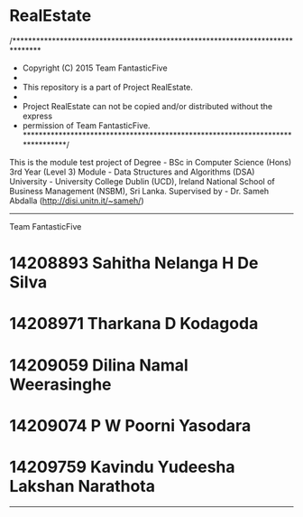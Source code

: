 # RealEstate

/*******************************************************************************
 * Copyright (C) 2015 Team FantasticFive
 * 
 * This repository is a part of Project RealEstate.
 * 
 * Project RealEstate can not be copied and/or distributed without the express
 * permission of Team FantasticFive.
 *******************************************************************************/

This is the module test project of 
Degree - BSc in Computer Science (Hons) 3rd Year (Level 3) 
Module - Data Structures and Algorithms (DSA)
University - University College Dublin (UCD), Ireland
	     National School of Business Management (NSBM), Sri Lanka.
Supervised by - Dr. Sameh Abdalla (http://disi.unitn.it/~sameh/)

********************************************************************************
Team FantasticFive

# 14208893	Sahitha Nelanga H De Silva
# 14208971	Tharkana D Kodagoda
# 14209059	Dilina Namal Weerasinghe
# 14209074	P W Poorni Yasodara
# 14209759	Kavindu Yudeesha Lakshan Narathota

********************************************************************************
